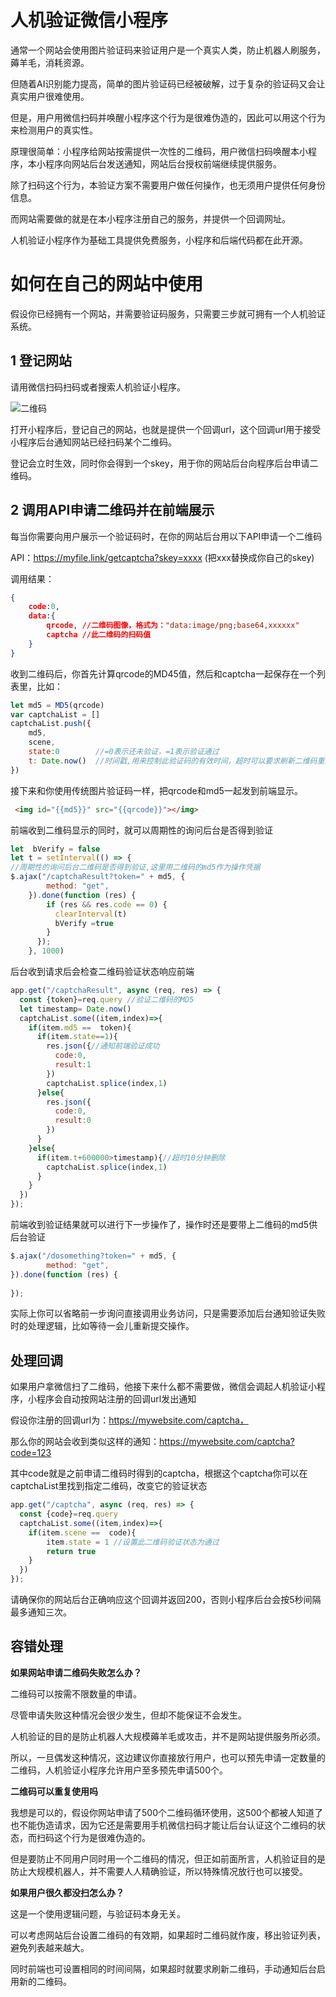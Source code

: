 # 人机验证微信小程序

通常一个网站会使用图片验证码来验证用户是一个真实人类，防止机器人刷服务，薅羊毛，消耗资源。
    
但随着AI识别能力提高，简单的图片验证码已经被破解，过于复杂的验证码又会让真实用户很难使用。

但是，用户用微信扫码并唤醒小程序这个行为是很难伪造的，因此可以用这个行为来检测用户的真实性。

原理很简单：小程序给网站按需提供一次性的二维码，用户微信扫码唤醒本小程序，本小程序向网站后台发送通知，网站后台授权前端继续提供服务。

除了扫码这个行为，本验证方案不需要用户做任何操作，也无须用户提供任何身份信息。

而网站需要做的就是在本小程序注册自己的服务，并提供一个回调网址。

人机验证小程序作为基础工具提供免费服务，小程序和后端代码都在此开源。


# 如何在自己的网站中使用


假设你已经拥有一个网站，并需要验证码服务，只需要三步就可拥有一个人机验证系统。

## 1 登记网站

请用微信扫码扫码或者搜索人机验证小程序。

![二维码](./qr.png)

打开小程序后，登记自己的网站，也就是提供一个回调url，这个回调url用于接受小程序后台通知网站已经扫码某个二维码。

登记会立时生效，同时你会得到一个skey，用于你的网站后台向程序后台申请二维码。

## 2 调用API申请二维码并在前端展示

每当你需要向用户展示一个验证码时，在你的网站后台用以下API申请一个二维码

API：https://myfile.link/getcaptcha?skey=xxxx (把xxx替换成你自己的skey)

调用结果：
```JSON
{
    code:0,
    data:{
        qrcode, //二维码图像，格式为："data:image/png;base64,xxxxxx"
        captcha //此二维码的扫码值
    }
}
```

收到二维码后，你首先计算qrcode的MD45值，然后和captcha一起保存在一个列表里，比如：

```js
let md5 = MD5(qrcode)
var captchaList = []
captchaList.push({
    md5,
    scene,
    state:0        //=0表示还未验证，=1表示验证通过
    t: Date.now()  //时间戳,用来控制此验证码的有效时间，超时可以要求刷新二维码重新验证
})
```

接下来和你使用传统图片验证码一样，把qrcode和md5一起发到前端显示。

```html
 <img id="{{md5}}" src="{{qrcode}}"></img>
```

前端收到二维码显示的同时，就可以周期性的询问后台是否得到验证

```js
let  bVerify = false
let t = setInterval(() => {
//周期性的询问后台二维码是否得到验证,这里用二维码的md5作为操作凭据
$.ajax("/captchaResult?token=" + md5, {
        method: "get",
    }).done(function (res) {
        if (res && res.code == 0) {
          clearInterval(t)
          bVerify =true
        }
      });
    }, 1000)
```

后台收到请求后会检查二维码验证状态响应前端
```js
app.get("/captchaResult", async (req, res) => {
  const {token}=req.query //验证二维码的MD5
  let timestamp= Date.now()
  captchaList.some((item,index)=>{
    if(item.md5 ==  token){
      if(item.state==1){
        res.json({//通知前端验证成功
          code:0,
          result:1
        })
        captchaList.splice(index,1)
      }else{      
        res.json({
          code:0,
          result:0
        })
      }    
    }else{
      if(item.t+600000>timestamp){//超时10分钟删除 
        captchaList.splice(index,1)
      }
    }
  })
});
```
前端收到验证结果就可以进行下一步操作了，操作时还是要带上二维码的md5供后台验证
```js
$.ajax("/dosomething?token=" + md5, {
        method: "get",
}).done(function (res) {
        
});
```
实际上你可以省略前一步询问直接调用业务访问，只是需要添加后台通知验证失败时的处理逻辑，比如等待一会儿重新提交操作。

## 处理回调

如果用户拿微信扫了二维码，他接下来什么都不需要做，微信会调起人机验证小程序，小程序会自动按网站注册的回调url发出通知

假设你注册的回调url为：https://mywebsite.com/captcha，

那么你的网站会收到类似这样的通知：https://mywebsite.com/captcha?code=123

其中code就是之前申请二维码时得到的captcha，根据这个captcha你可以在captchaList里找到指定二维码，改变它的验证状态

```js
app.get("/captcha", async (req, res) => {
  const {code}=req.query 
  captchaList.some((item,index)=>{
    if(item.scene ==  code){
        item.state = 1 //设置此二维码验证状态为通过
        return true
    }
  })
});
```

请确保你的网站后台正确响应这个回调并返回200，否则小程序后台会按5秒间隔最多通知三次。

## 容错处理

**如果网站申请二维码失败怎么办？**

二维码可以按需不限数量的申请。

尽管申请失败这种情况会很少发生，但却不能保证不会发生。

人机验证的目的是防止机器人大规模薅羊毛或攻击，并不是网站提供服务所必须。

所以，一旦偶发这种情况，这边建议你直接放行用户，也可以预先申请一定数量的二维码，人机验证小程序允许用户至多预先申请500个。

**二维码可以重复使用吗**

我想是可以的，假设你网站申请了500个二维码循环使用，这500个都被人知道了也不能伪造请求，因为它还是需要用手机微信扫码才能让后台认证这个二维码的状态，而扫码这个行为是很难伪造的。

但是要防止不同用户同时用一个二维码的情况，但正如前面所言，人机验证目的是防止大规模机器人，并不需要人人精确验证，所以特殊情况放行也可以接受。

**如果用户很久都没扫怎么办？**

这是一个使用逻辑问题，与验证码本身无关。

可以考虑网站后台设置二维码的有效期，如果超时二维码就作废，移出验证列表，避免列表越来越大。

同时前端也可设置相同的时间间隔，如果超时就要求刷新二维码，手动通知后台启用新的二维码。


